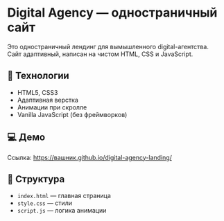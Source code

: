 # Digital Agency — одностраничный сайт

Это одностраничный лендинг для вымышленного digital-агентства.  
Сайт адаптивный, написан на чистом HTML, CSS и JavaScript.

## 🔧 Технологии
- HTML5, CSS3
- Адаптивная верстка
- Анимации при скролле
- Vanilla JavaScript (без фреймворков)

## 💻 Демо
Ссылка: https://вашник.github.io/digital-agency-landing/

## 📂 Структура
- `index.html` — главная страница
- `style.css` — стили
- `script.js` — логика анимации
